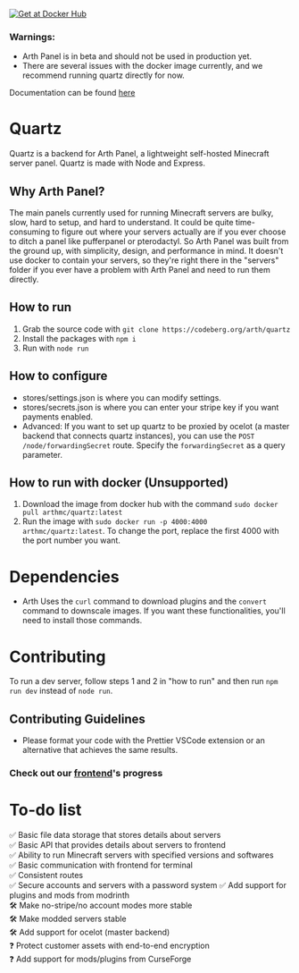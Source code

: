 [![Get at Docker Hub](https://img.shields.io/badge/Docker-2CA5E0?style=for-the-badge&logo=docker&logoColor=white)](https://hub.docker.com/r/arthmc/quartz)

### Warnings:

- Arth Panel is in beta and should not be used in production yet.
- There are several issues with the docker image currently, and we recommend running quartz directly for now.

Documentation can be found [here](https://codeberg.org/arth/quartz/wiki)

# Quartz

Quartz is a backend for Arth Panel, a lightweight self-hosted Minecraft server panel. Quartz is made with Node and Express.

## Why Arth Panel?
The main panels currently used for running Minecraft servers are bulky, slow, hard to setup, and hard to understand. It could be quite time-consuming to figure out where your servers actually are if you ever choose to ditch a panel like pufferpanel or pterodactyl. So Arth Panel was built from the ground up, with simplicity, design, and performance in mind. It doesn't use docker to contain your servers, so they're right there in the "servers" folder if you ever have a problem with Arth Panel and need to run them directly.

## How to run

1. Grab the source code with `git clone https://codeberg.org/arth/quartz`
2. Install the packages with `npm i`
3. Run with `node run`

## How to configure

- stores/settings.json is where you can modify settings.
- stores/secrets.json is where you can enter your stripe key if you want payments enabled.
- Advanced: If you want to set up quartz to be proxied by ocelot (a master backend that connects quartz instances), you can use the `POST /node/forwardingSecret` route. Specify the `forwardingSecret` as a query parameter.

## How to run with docker (Unsupported)

1. Download the image from docker hub with the command `sudo docker pull arthmc/quartz:latest`
2. Run the image with `sudo docker run -p 4000:4000 arthmc/quartz:latest`. To change the port, replace the first 4000 with the port number you want.

# Dependencies

- Arth Uses the `curl` command to download plugins and the `convert` command to downscale images. If you want these functionalities, you'll need to install those commands.

# Contributing

To run a dev server, follow steps 1 and 2 in "how to run" and then run `npm run dev` instead of `node run`.

## Contributing Guidelines

- Please format your code with the Prettier VSCode extension or an alternative that achieves the same results.

### Check out our [frontend](https://github.com/arthmc/observer)'s progress

# To-do list

✅ Basic file data storage that stores details about servers  
✅ Basic API that provides details about servers to frontend  
✅ Ability to run Minecraft servers with specified versions and softwares  
✅ Basic communication with frontend for terminal  
✅ Consistent routes  
✅ Secure accounts and servers with a password system
✅ Add support for plugins and mods from modrinth  
🛠️ Make no-stripe/no account modes more stable  
🛠️ Make modded servers stable  
🛠️ Add support for ocelot (master backend)  
❓ Protect customer assets with end-to-end encryption  
❓ Add support for mods/plugins from CurseForge
